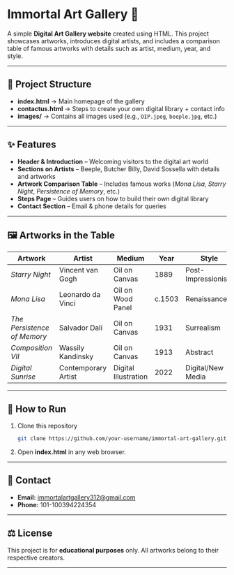 # Immortal Art Gallery 🎨

A simple **Digital Art Gallery website** created using HTML. This project showcases artworks, introduces digital artists, and includes a comparison table of famous artworks with details such as artist, medium, year, and style.

---

## 📂 Project Structure

* **index.html** → Main homepage of the gallery
* **contactus.html** → Steps to create your own digital library + contact info
* **images/** → Contains all images used (e.g., `OIP.jpeg`, `beeple.jpg`, etc.)

---

## ✨ Features

* **Header & Introduction** – Welcoming visitors to the digital art world
* **Sections on Artists** – Beeple, Butcher Billy, David Sossella with details and artworks
* **Artwork Comparison Table** – Includes famous works (*Mona Lisa*, *Starry Night*, *Persistence of Memory*, etc.)
* **Steps Page** – Guides users on how to build their own digital library
* **Contact Section** – Email & phone details for queries

---

## 🖼️ Artworks in the Table

| Artwork                     | Artist              | Medium               | Year   | Style              | Location          |
| --------------------------- | ------------------- | -------------------- | ------ | ------------------ | ----------------- |
| *Starry Night*              | Vincent van Gogh    | Oil on Canvas        | 1889   | Post-Impressionism | MoMA, New York    |
| *Mona Lisa*                 | Leonardo da Vinci   | Oil on Wood Panel    | c.1503 | Renaissance        | Louvre, Paris     |
| *The Persistence of Memory* | Salvador Dalí       | Oil on Canvas        | 1931   | Surrealism         | MoMA, New York    |
| *Composition VII*           | Wassily Kandinsky   | Oil on Canvas        | 1913   | Abstract           | Tretyakov Gallery |
| *Digital Sunrise*           | Contemporary Artist | Digital Illustration | 2022   | Digital/New Media  | Online            |

---

## 🚀 How to Run

1. Clone this repository

   ```bash
   git clone https://github.com/your-username/immortal-art-gallery.git
   ```
2. Open **index.html** in any web browser.

---

## 📧 Contact

* **Email:** [immortalartgallery312@gmail.com](mailto:immortalartgallery312@gmail.com)
* **Phone:** 101-100394224354

---

## ⚖️ License

This project is for **educational purposes** only. All artworks belong to their respective creators.

---
